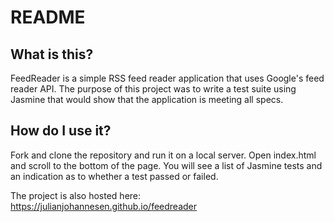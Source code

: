 # README

## What is this?

FeedReader is a simple RSS feed reader application that uses Google's feed reader API. The purpose of this project was to write a test suite using Jasmine that would show that the application is meeting all specs.

## How do I use it?

Fork and clone the repository and run it on a local server. Open index.html and scroll to the bottom of the page. You will see a list of Jasmine tests and an indication as to whether a test passed or failed. 

The project is also hosted here:
https://julianjohannesen.github.io/feedreader

